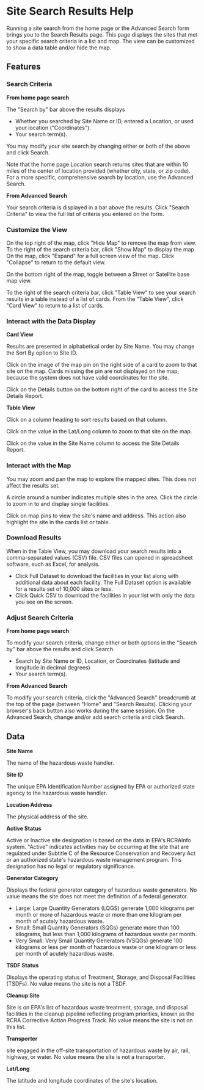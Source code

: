 # Site Search Results Help

Running a site search from the home page or the Advanced Search form brings you to the Search Results page. This page displays the sites that met your specific search criteria in a list and map. The view can be customized to show a data table and/or hide the map. 

## Features

### Search Criteria

**From home page search**

 The "Search by" bar above the results displays 
 - Whether you searched by Site Name or ID, entered a Location, or used your location ("Coordinates").
 - Your search term(s).

You may modify your site search by changing either or both of the above and click Search.

Note that the home page Location search returns sites that are within 10 miles of the center of location provided (whether city, state, or zip code). For a more specific, comprehensive search by location, use the Advanced Search.

**From Advanced Search**

Your search criteria is displayed in a bar above the results. Click "Search Criteria" to view the full list of criteria you entered on the form.

### Customize the View

On the top right of the map, click "Hide Map" to remove the map from view. To the right of the search criteria bar, click "Show Map" to display the map. On the map, click "Expand" for a full screen view of the map. Click "Collapse" to return to the default view.

On the bottom right of the map, toggle between a Street or Satellite base map view.

To the right of the search criteria bar, click "Table View" to see your search results in a table instead of a list of cards. From the "Table View", click "Card View" to return to a list of cards.

### Interact with the Data Display

**Card View**

Results are presented in alphabetical order by Site Name. You may change the Sort By option to Site ID.

Click on the image of the map pin on the right side of a card to zoom to that site on the map. Cards missing the pin are not displayed on the map, because the system does not have valid coordinates for the site.

Click on the Details button on the bottom right of the card to access the Site Details Report. 

**Table View**

Click on a column heading to sort results based on that column. 

Click on the value in the Lat/Long column to zoom to that site on the map.

Click on the value in the Site Name column to access the Site Details Report. 

### Interact with the Map

You may zoom and pan the map to explore the mapped sites. This does not affect the results set.

A circle around a number indicates multiple sites in the area. Click the circle to zoom in to and display single facilities.

Click on map pins to view the site's name and address. This action also highlight the site in the cards list or table.

### Download Results

When in the Table View, you may download your search results into a comma-separated values (CSV) file. CSV files can opened in spreadsheet software, such as Excel, for analysis.
- Click Full Dataset to download the facilities in your list along with additional data about each facility. The Full Dataset option is available for a results set of 10,000 sites or less.
- Click Quick CSV to download the facilities in your list with only the data you see on the screen.

### Adjust Search Criteria

**From home page search**

 To modify your search criteria, change either or both options in the "Search by" bar above the results and click Search.
 - Search by Site Name or ID, Location, or Coordinates (latitude and longitude in decimal degrees)
 - Your search term(s).

**From Advanced Search**

 To modify your search criteria, click the "Advanced Search" breadcrumb at the top of the page (between "Home" and "Search Results). Clicking your browser's back button also works during the same session. On the Advanced Search, change and/or add search criteria and click Search.

## Data

**Site Name**

The name of the hazardous waste handler.

**Site ID**

The unique EPA Identification Number assigned by EPA or authorized state agency to the hazardous waste handler.

**Location Address**

The physical address of the site.

**Active Status**

Active or Inactive site designation is based on the data in EPA's RCRAInfo system. "Active" indicates activities may be occurring at the site that are regulated under Subtitle C of the Resource Conservation and Recovery Act or an authorized state's hazardous waste management program. This designation has no legal or regulatory significance.

**Generator Category**

Displays the federal generator category of hazardous waste generators. No value means the site does not meet the definition of a federal generator.

- Large: Large Quantity Generators (LQGS) generate 1,000 kilograms per month or more of hazardous waste or more than one kilogram per month of acutely hazardous waste.
- Small: Small Quantity Generators (SQGs) generate more than 100 kilograms, but less than 1,000 kilograms of hazardous waste per month.
- Very Small: Very Small Quantity Generators (VSQGs) generate 100 kilograms or less per month of hazardous waste or one kilogram or less per month of acutely hazardous waste.

**TSDF Status**

Displays the operating status of Treatment, Storage, and Disposal Facilities (TSDFs). No value means the site is not a TSDF.

**Cleanup Site**

Site is on EPA's list of hazardous waste treatment, storage, and disposal facilities in the cleanup pipeline reflecting program priorities, known as the RCRA Corrective Action Progress Track. No value means the site is not on this list.

**Transporter**

site engaged in the off-site transportation of hazardous waste by air, rail, highway, or water. No value means the site is not a transporter.

**Lat/Long**

The latitude and longitude coordinates of the site's location.
